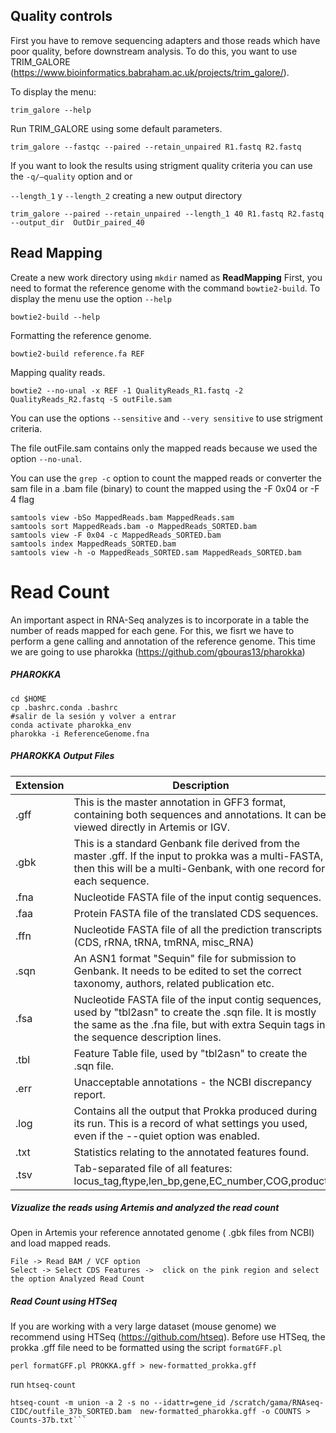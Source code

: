 ## Quality controls

First you have to remove sequencing adapters and  those reads which have poor quality, before downstream analysis. To do this, you want to use TRIM_GALORE (https://www.bioinformatics.babraham.ac.uk/projects/trim_galore/).

To display  the menu:

```
trim_galore --help
```

 Run TRIM_GALORE using some default parameters.

```
trim_galore --fastqc --paired --retain_unpaired R1.fastq R2.fastq 
```

If you want to look the results using strigment quality criteria you can use the `-q/—quality` option and or

 `--length_1` y `--length_2` creating a new output directory

```
trim_galore --paired --retain_unpaired --length_1 40 R1.fastq R2.fastq  --output_dir  OutDir_paired_40
```



## **Read Mapping**

Create a new work directory using `mkdir` named as **ReadMapping**  First, you need to format the reference genome with the command `bowtie2-build`. To display the menu use the option `--help` 

```
bowtie2-build --help
```

Formatting the reference genome.

```
bowtie2-build reference.fa REF
```

Mapping quality reads.

```
bowtie2 --no-unal -x REF -1 QualityReads_R1.fastq -2 QualityReads_R2.fastq -S outFile.sam
```

You can use the options  `--sensitive` and `--very sensitive` to use strigment criteria.

The file  outFile.sam contains only the mapped reads because we used the option `--no-unal`.

You can use the `grep -c` option to count the mapped reads or converter the sam file in a .bam  file (binary) to count the mapped using the -F 0x04 or -F 4 flag

```
samtools view -bSo MappedReads.bam MappedReads.sam
samtools sort MappedReads.bam -o MappedReads_SORTED.bam
samtools view -F 0x04 -c MappedReads_SORTED.bam
samtools index MappedReads_SORTED.bam
samtools view -h -o MappedReads_SORTED.sam MappedReads_SORTED.bam
```



# Read Count

An important aspect in RNA-Seq analyzes is to incorporate in a table the number of reads mapped for each gene. For this, we fisrt we have to perform a gene calling and annotation of the reference genome. This time we are going to use pharokka (https://github.com/gbouras13/pharokka)

##### PHAROKKA

```
cd $HOME
cp .bashrc.conda .bashrc
#salir de la sesión y volver a entrar
conda activate pharokka_env
pharokka -i ReferenceGenome.fna
```

##### PHAROKKA Output Files

| Extension | Description                              |
| --------- | ---------------------------------------- |
| .gff      | This is the master annotation in GFF3 format, containing both sequences and annotations. It can be viewed directly in Artemis or IGV. |
| .gbk      | This is a standard Genbank file derived from the master .gff. If the input to prokka was a multi-FASTA, then this will be a multi-Genbank, with one record for each sequence. |
| .fna      | Nucleotide FASTA file of the input contig sequences. |
| .faa      | Protein FASTA file of the translated CDS sequences. |
| .ffn      | Nucleotide FASTA file of all the prediction transcripts (CDS, rRNA, tRNA, tmRNA, misc_RNA) |
| .sqn      | An ASN1 format "Sequin" file for submission to Genbank. It needs to be edited to set the correct taxonomy, authors, related publication etc. |
| .fsa      | Nucleotide FASTA file of the input contig sequences, used by "tbl2asn" to create the .sqn file. It is mostly the same as the .fna file, but with extra Sequin tags in the sequence description lines. |
| .tbl      | Feature Table file, used by "tbl2asn" to create the .sqn file. |
| .err      | Unacceptable annotations - the NCBI discrepancy report. |
| .log      | Contains all the output that Prokka produced during its run. This is a record of what settings you used, even if the --quiet option was enabled. |
| .txt      | Statistics relating to the annotated features found. |
| .tsv      | Tab-separated file of all features: locus_tag,ftype,len_bp,gene,EC_number,COG,product |

##### Vizualize the reads using Artemis and analyzed the read count

Open in Artemis your reference annotated genome ( .gbk files from NCBI) and load mapped reads.

```
File -> Read BAM / VCF option
Select -> Select CDS Features ->  click on the pink region and select the option Analyzed Read Count 
```

##### Read Count using HTSeq

If you are working with a very large dataset (mouse genome) we recommend using HTSeq (https://github.com/htseq). Before use HTSeq, the prokka .gff file need to be formatted using the script `formatGFF.pl`

```
perl formatGFF.pl PROKKA.gff > new-formatted_prokka.gff
```

run `htseq-count`

```
htseq-count -m union -a 2 -s no --idattr=gene_id /scratch/gama/RNAseq-CIDC/outfile_37b_SORTED.bam  new-formatted_pharokka.gff -o COUNTS > Counts-37b.txt```



